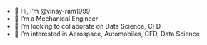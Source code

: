 - 👋 Hi, I’m @vinay-ram1999
- 🌱 I’m a Mechanical Engineer
- 💞️ I’m looking to collaborate on Data Science, CFD
- 👀 I’m interested in Aerospace, Automobiles, CFD, Data Science

<!---
vinay-ram1999/vinay-ram1999 is a ✨ special ✨ repository because its `README.md` (this file) appears on your GitHub profile.
You can click the Preview link to take a look at your changes.
--->

